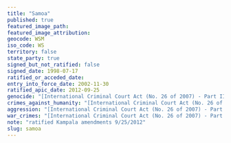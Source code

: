 ```yaml
---
title: "Samoa"
published: true
featured_image_path:
featured_image_attribution:
geocode: WSM
iso_code: WS
territory: false
state_party: true
signed_but_not_ratified: false
signed_date: 1998-07-17
ratified_or_acceded_date:
entry_into_force_date: 2002-11-30
ratified_apic_date: 2012-09-25
genocide: "[International Criminal Court Act (No. 26 of 2007) - Part II - Article 5](https://iccdb.hrlc.net/data/doc/71/keyword/46/)"
crimes_against_humanity: "[International Criminal Court Act (No. 26 of 2007) - Part II - Article 6](https://iccdb.hrlc.net/data/doc/71/keyword/13/)"
aggression: "[International Criminal Court Act (No. 26 of 2007) - Part I - Article 3](https://iccdb.hrlc.net/data/doc/71/keyword/1/)"
war_crimes: "[International Criminal Court Act (No. 26 of 2007) - Part II - Article 7](https://iccdb.hrlc.net/data/doc/71/keyword/145/)"
note: "ratified Kampala amendments 9/25/2012"
slug: samoa
---
```


